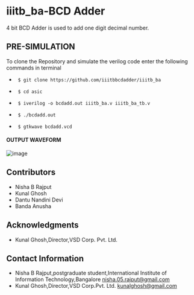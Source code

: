 # iiitb_ba-BCD Adder 
4 bit BCD Adder is used to add one digit decimal number.

## PRE-SIMULATION
To clone the Repository and simulate the verilog code enter the following commands in terminal

*      $ git clone https://github.com/iiitbbcdadder/iiitb_ba
*      $ cd asic
*      $ iverilog -o bcdadd.out iiitb_ba.v iiitb_ba_tb.v
*      $ ./bcdadd.out
*      $ gtkwave bcdadd.vcd








#### OUTPUT WAVEFORM
![image](https://user-images.githubusercontent.com/110079800/181347832-a8093974-1f31-4a78-a8e3-da1dccb1c685.png)



## Contributors
* Nisha B Rajput
* Kunal Ghosh
* Dantu Nandini Devi
* Banda Anusha

## Acknowledgments
* Kunal Ghosh,Director,VSD Corp. Pvt. Ltd.

## Contact Information
* Nisha B Rajput,postgraduate student,International Institute of Information Technology,Bangalore nisha.05.rajput@gmail.com
* Kunal Ghosh,Director,VSD Corp.Pvt. Ltd. kunalghosh@gmail.com

